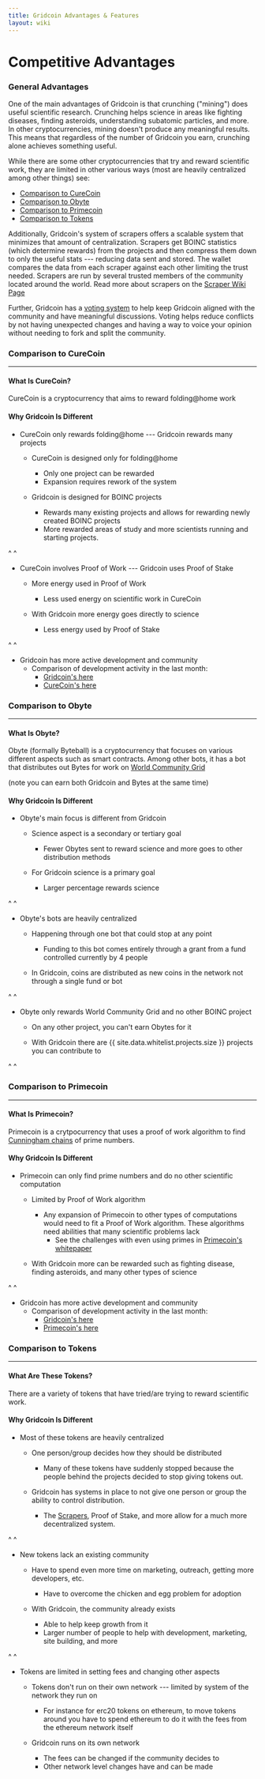 ```yaml
---
title: Gridcoin Advantages & Features
layout: wiki
---
```



# Competitive Advantages 

### General Advantages

One of the main advantages of Gridcoin is that crunching ("mining")
does useful scientific research. Crunching helps science in areas like fighting 
diseases, finding asteroids, understanding subatomic particles, and more. In other
cryptocurrencies, mining doesn't produce any meaningful results. This means that 
regardless of the number of Gridcoin you earn, crunching alone achieves something 
useful.

While there are some other cryptocurrencies that try and reward scientific work,
they are limited in other various ways (most are heavily centralized among other 
things) see:
* [Comparison to CureCoin](#comparison-to-curecoin "wikilink")
* [Comparison to Obyte](#comparison-to-obyte "wikilink")
* [Comparison to Primecoin](#comparison-to-primecoin "wikilink")
* [Comparison to Tokens](#comparison-to-tokens "wikilink")

Additionally, Gridcoin's system of scrapers offers a scalable system that 
minimizes that amount of centralization. Scrapers get BOINC statistics 
(which determine rewards) from the projects and then compress them down to only 
the useful stats --- reducing data sent and stored. The wallet compares the 
data from each scraper against each other limiting the trust needed. Scrapers are 
run by several trusted members of the community located around the world. 
Read more about scrapers on the [Scraper Wiki Page](Scraper "wikilink")

Further, Gridcoin has a [voting system](voting "wikilink") to help keep Gridcoin aligned with the
community and have meaningful discussions. Voting helps reduce conflicts by
not having unexpected changes and having a way to voice your opinion without 
needing to fork and split the community.


### Comparison to CureCoin
---
#### What Is CureCoin?
CureCoin is a cryptocurrency that aims to reward folding@home work


#### Why Gridcoin Is Different

* CureCoin only rewards folding@home --- Gridcoin rewards many projects   
    * CureCoin is designed only for folding@home
        * Only one project can be rewarded
        * Expansion requires rework of the system

    * Gridcoin is designed for BOINC projects
        * Rewards many existing projects and allows for rewarding newly created BOINC projects
        * More rewarded areas of study and more scientists running and starting projects. 

^
^

* CureCoin involves Proof of Work ---  Gridcoin uses Proof of Stake
    * More energy used in Proof of Work
        * Less used energy on scientific work in CureCoin
    
    * With Gridcoin more energy goes directly to science
        * Less energy used by Proof of Stake

^
^

* Gridcoin has more active development and community
    * Comparison of development activity in the last month:
        * [Gridcoin's here](https://github.com/gridcoin-community/Gridcoin-Research/pulse/monthly) 
        * [CureCoin's here](https://github.com/cygnusxi/CurecoinSource/pulse/monthly)
 

### Comparison to Obyte 
---
#### What Is Obyte?
Obyte (formally Byteball) is a cryptocurrency that focuses on various different
aspects such as smart contracts. Among other bots, it has a bot that distributes out 
Bytes for work on [World Community Grid](https://www.worldcommunitygrid.org)
  
(note you can earn both Gridcoin and Bytes at the same time)


#### Why Gridcoin Is Different

* Obyte's main focus is different from Gridcoin 
    * Science aspect is a secondary or tertiary goal
        * Fewer Obytes sent to reward science and more goes to other distribution methods
    
    * For Gridcoin science is a primary goal
        * Larger percentage rewards science 

^
^

* Obyte's bots are heavily centralized 
    * Happening through one bot that could stop at any point
        * Funding to this bot comes entirely through a grant from a fund 
          controlled currently by 4 people

    * In Gridcoin, coins are distributed as new coins in the network not through a single fund or bot

^
^

* Obyte only rewards World Community Grid and no other BOINC project
    * On any other project, you can't earn Obytes for it

    * With Gridcoin there are {{ site.data.whitelist.projects.size }} projects you can contribute to

^
^


### Comparison to Primecoin
---
#### What Is Primecoin?
Primecoin is a crytpocurrency that uses a proof of work algorithm to 
find [Cunningham chains](https://en.wikipedia.org/wiki/Cunningham_chain) of prime numbers.


#### Why Gridcoin Is Different
* Primecoin can only find prime numbers and do no other scientific computation 
    * Limited by Proof of Work algorithm 
        * Any expansion of Primecoin to other types of computations would need
          to fit a Proof of Work algorithm. These algorithms need abilities that
          many scientific problems lack
            * See the challenges with even using primes in [Primecoin's whitepaper](https://primecoin.io/bin/primecoin-paper.pdf)

    * With Gridcoin more can be rewarded such as fighting disease, finding 
      asteroids, and many other types of science

^
^

*  Gridcoin has more active development and community
    * Comparison of development activity in the last month:
        * [Gridcoin's here](https://github.com/gridcoin-community/Gridcoin-Research/pulse/monthly) 
        * [Primecoin's here](https://github.com/primecoin/primecoin/pulse/monthly)

### Comparison to Tokens
---
#### What Are These Tokens?
There are a variety of tokens that have tried/are trying to reward scientific 
work. 

#### Why Gridcoin Is Different
* Most of these tokens are heavily centralized 
    * One person/group decides how they should be distributed
        * Many of these tokens have suddenly stopped because the people behind 
          the projects decided to stop giving tokens out.

    * Gridcoin has systems in place to not give one person or group the 
      ability to control distribution. 
        * The [Scrapers](scraper "wikilink"), Proof of Stake, and more allow for 
          a much more decentralized system.

^
^

* New tokens lack an existing community
    * Have to spend even more time on marketing, outreach, getting more 
    developers, etc.
        * Have to overcome the chicken and egg problem for adoption

    * With Gridcoin, the community already exists
        * Able to help keep growth from it
        * Larger number of people to help with development, marketing, 
          site building, and more
          

^
^

* Tokens are limited in setting fees and changing other aspects
    * Tokens don't run on their own network --- limited by system of the
    network they run on
        * For instance for erc20 tokens on ethereum, to move tokens around you have 
          to spend ethereum to do it with the fees from the ethereum network itself

    * Gridcoin runs on its own network 
        * The fees can be changed if the community decides to 
        * Other network level changes have and can be made

